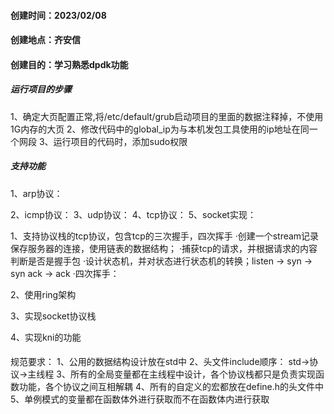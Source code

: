 #### 创建时间：2023/02/08
#### 创建地点：齐安信
#### 创建目的：学习熟悉dpdk功能

##### 运行项目的步骤
1、确定大页配置正常,将/etc/default/grub启动项目的里面的数据注释掉，不使用1G内存的大页
2、修改代码中的global_ip为与本机发包工具使用的ip地址在同一个网段
3、运行项目的代码时，添加sudo权限

##### 支持功能
1、arp协议：
    
2、icmp协议：
3、udp协议：
4、tcp协议：
5、socket实现：


1、支持协议栈的tcp协议，包含tcp的三次握手，四次挥手
    ·创建一个stream记录保存服务器的连接，使用链表的数据结构；
    ·捕获tcp的请求，并根据请求的内容判断是否是握手包
    ·设计状态机，并对状态进行状态机的转换；listen -> syn -> syn ack -> ack
    ·四次挥手：

2、使用ring架构

3、实现socket协议栈

4、实现kni的功能

####
规范要求：
    1、公用的数据结构设计放在std中
    2、头文件include顺序： std->协议->主线程
    3、所有的全局变量都在主线程中设计，各个协议栈都只是负责实现函数功能，各个协议之间互相解耦
    4、所有的自定义的宏都放在define.h的头文件中
    5、单例模式的变量都在函数体外进行获取而不在函数体内进行获取
